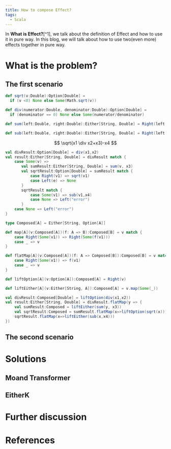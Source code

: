 ```yaml
---
title: How to compose Effect?
tags:
  - Scala
---
```

In **What is Effect?**[^1], we talk about the definition of Effect and how to use it in pure way.
In this blog, we will talk about how to use two(even more) effects together in pure way.

# What is the problem?

## The first scenario

```scala
def sqrt(v:Double):Option[Double] = 
  if (v <0) None else Some(Math.sqrt(v))

def div(numerator:Double, denominator:Double):Option[Double] =
  if (denominator == 0) None else Some(numerator/denominator)

def sum(left:Double, right:Double):Either[String, Double] = Right(left + right)

def sub(left:Double, right:Double):Either[String, Double] = Right(left - right)
```

$$
\sqrt{x1 \div x2+x3}-x4
$$

```scala
val divResult:Option[Double] = div(x1,x2)
val result:Either[String, Double] = divResult match {
    case Some(v) =>
       val sumResult:Either[String, Double] = sum(v, x3)
       val sqrtResult:Option[Double] = sumResult match {
           case Right(v1) => sqrt(v1)
           case Left(e) => None
       }
       sqrtResult match {
           case Some(v1) => sub(v1,x4)
           case None => Left("error")
       }
    case None => Left("error")
}
```

```scala
type Composed[A] = Either[String, Option[A]]

def map[A](v:Composed[A])(f: A => B):Composed[B] = v match {
    case Right(Some(v1)) => Right(Some(f(v1)))
    case _ => v
}

def flatMap[A](v:Composed[A])(f: A => Composed[B]):Composed[B] = v match {
    case Right(Some(v1)) => f(v1)
    case _ => v
}

def liftOption[A](v:Option[A]):Composed[A] = Right(v)

def liftEither[A](v:Either[String, A]):Composed[A] = v.map(Some(_))
```

```scala
val divResult:Composed[Double] = liftOption(div(x1,x2))
val result:Either[String, Double] = divResult.flatMap(y => {
    val sumResult:Composed = liftEither(sum(y, x3))
    val sqrtResult:Composed = sumResult.flatMap(x=>liftOption(sqrt(x)))
    sqrtResult.flatMap(x=>liftEither(sub(x,x4)))
}) 
```

## The second scenario

# Solutions

## Moand Transformer

## EitherK

# Further discussion

# References
